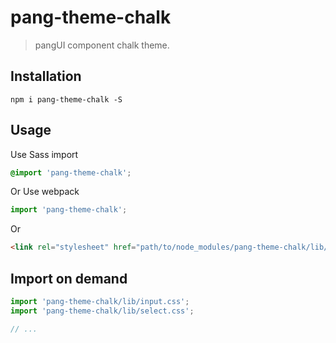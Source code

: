 # pang-theme-chalk
> pangUI component chalk theme.


## Installation
```shell
npm i pang-theme-chalk -S
```

## Usage

Use Sass import
```css
@import 'pang-theme-chalk';
```

Or Use webpack
```javascript
import 'pang-theme-chalk';
```

Or
```html
<link rel="stylesheet" href="path/to/node_modules/pang-theme-chalk/lib/index.css">
```

##  Import on demand
```javascript
import 'pang-theme-chalk/lib/input.css';
import 'pang-theme-chalk/lib/select.css';

// ...
```

